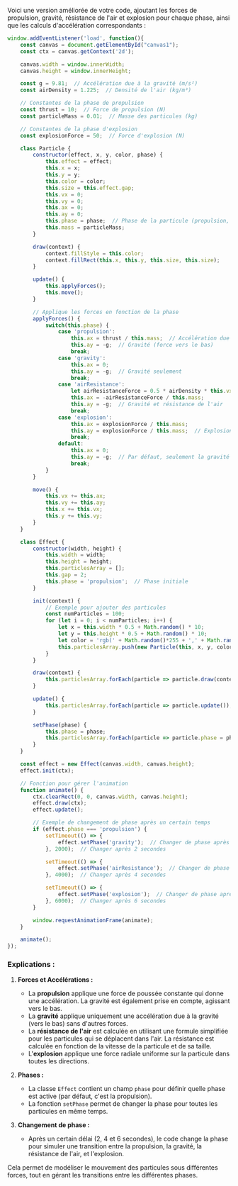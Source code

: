 Voici une version améliorée de votre code, ajoutant les forces de propulsion, gravité, résistance de l'air et explosion pour chaque phase, ainsi que les calculs d'accélération correspondants :

```javascript
window.addEventListener('load', function(){
    const canvas = document.getElementById("canvas1");
    const ctx = canvas.getContext('2d');

    canvas.width = window.innerWidth;
    canvas.height = window.innerHeight;

    const g = 9.81;  // Accélération due à la gravité (m/s²)
    const airDensity = 1.225;  // Densité de l'air (kg/m³)

    // Constantes de la phase de propulsion
    const thrust = 10;  // Force de propulsion (N)
    const particleMass = 0.01;  // Masse des particules (kg)

    // Constantes de la phase d'explosion
    const explosionForce = 50;  // Force d'explosion (N)

    class Particle {
        constructor(effect, x, y, color, phase) {
            this.effect = effect;
            this.x = x;
            this.y = y;
            this.color = color;
            this.size = this.effect.gap;
            this.vx = 0;
            this.vy = 0;
            this.ax = 0;
            this.ay = 0;
            this.phase = phase;  // Phase de la particule (propulsion, explosion, etc.)
            this.mass = particleMass;
        }

        draw(context) {
            context.fillStyle = this.color;
            context.fillRect(this.x, this.y, this.size, this.size);
        }

        update() {
            this.applyForces();
            this.move();
        }

        // Applique les forces en fonction de la phase
        applyForces() {
            switch(this.phase) {
                case 'propulsion':
                    this.ax = thrust / this.mass;  // Accélération due à la propulsion
                    this.ay = -g;  // Gravité (force vers le bas)
                    break;
                case 'gravity':
                    this.ax = 0;
                    this.ay = -g;  // Gravité seulement
                    break;
                case 'airResistance':
                    let airResistanceForce = 0.5 * airDensity * this.vx * this.vx * this.size;
                    this.ax = -airResistanceForce / this.mass;
                    this.ay = -g;  // Gravité et résistance de l'air
                    break;
                case 'explosion':
                    this.ax = explosionForce / this.mass;
                    this.ay = explosionForce / this.mass;  // Explosion en toutes directions
                    break;
                default:
                    this.ax = 0;
                    this.ay = -g;  // Par défaut, seulement la gravité
                    break;
            }
        }

        move() {
            this.vx += this.ax;
            this.vy += this.ay;
            this.x += this.vx;
            this.y += this.vy;
        }
    }

    class Effect {
        constructor(width, height) {
            this.width = width;
            this.height = height;
            this.particlesArray = [];
            this.gap = 2;
            this.phase = 'propulsion';  // Phase initiale
        }

        init(context) {
            // Exemple pour ajouter des particules
            const numParticles = 100;
            for (let i = 0; i < numParticles; i++) {
                let x = this.width * 0.5 + Math.random() * 10;
                let y = this.height * 0.5 + Math.random() * 10;
                let color = 'rgb(' + Math.random()*255 + ',' + Math.random()*255 + ',' + Math.random()*255 + ')';
                this.particlesArray.push(new Particle(this, x, y, color, this.phase));
            }
        }

        draw(context) {
            this.particlesArray.forEach(particle => particle.draw(context));
        }

        update() {
            this.particlesArray.forEach(particle => particle.update());
        }

        setPhase(phase) {
            this.phase = phase;
            this.particlesArray.forEach(particle => particle.phase = phase);  // Changer la phase pour toutes les particules
        }
    }

    const effect = new Effect(canvas.width, canvas.height);
    effect.init(ctx);

    // Fonction pour gérer l'animation
    function animate() {
        ctx.clearRect(0, 0, canvas.width, canvas.height);
        effect.draw(ctx);
        effect.update();

        // Exemple de changement de phase après un certain temps
        if (effect.phase === 'propulsion') {
            setTimeout(() => {
                effect.setPhase('gravity');  // Changer de phase après un certain délai
            }, 2000);  // Changer après 2 secondes

            setTimeout(() => {
                effect.setPhase('airResistance');  // Changer de phase après un certain délai
            }, 4000);  // Changer après 4 secondes

            setTimeout(() => {
                effect.setPhase('explosion');  // Changer de phase après un certain délai
            }, 6000);  // Changer après 6 secondes
        }

        window.requestAnimationFrame(animate);
    }

    animate();
});
```

### Explications :
1. **Forces et Accélérations :** 
    - La **propulsion** applique une force de poussée constante qui donne une accélération. La gravité est également prise en compte, agissant vers le bas.
    - La **gravité** applique uniquement une accélération due à la gravité (vers le bas) sans d'autres forces.
    - La **résistance de l'air** est calculée en utilisant une formule simplifiée pour les particules qui se déplacent dans l'air. La résistance est calculée en fonction de la vitesse de la particule et de sa taille.
    - L'**explosion** applique une force radiale uniforme sur la particule dans toutes les directions.

2. **Phases :**
    - La classe `Effect` contient un champ `phase` pour définir quelle phase est active (par défaut, c'est la propulsion). 
    - La fonction `setPhase` permet de changer la phase pour toutes les particules en même temps.
  
3. **Changement de phase :**
    - Après un certain délai (2, 4 et 6 secondes), le code change la phase pour simuler une transition entre la propulsion, la gravité, la résistance de l'air, et l'explosion.

Cela permet de modéliser le mouvement des particules sous différentes forces, tout en gérant les transitions entre les différentes phases.